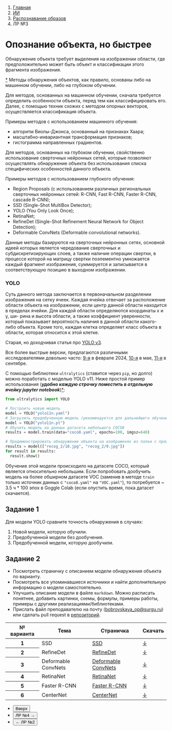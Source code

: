 <ol class="breadcrumb">
  <li class="breadcrumb-item"><a href="{{ site.baseurl }}">Главная</a></li>
  <li class="breadcrumb-item"><a href="{{ site.baseurl }}/artificial-intelligence/index.html">ИИ</a></li>
  <li class="breadcrumb-item"><a href="{{ site.baseurl }}/artificial-intelligence/pattern-recognition/index.html">Распознавание образов</a></li>
  <li class="breadcrumb-item active">ЛР №3</li>
</ol>

<nav>
  <ul></ul>
</nav>

# Опознание объекта, но быстрее

Обнаружение объекта требует выделения на изображении области, где предположительно может быть объект и классификации этого фрагмента изображения.

[*](https://libeldoc.bsuir.by/bitstream/123456789/43782/1/Verkhov_Metody.pdf)
Методы обнаружения объектов, как правило, основаны либо на машинном обучении, либо на глубоком обучении.

Для методов, основанных на машинном обучении, сначала требуется определить особенности объекта, перед тем как классифицировать его. Далее, с помощью техник схожих с методом опорных векторов, осуществляется классификация объекта.

Примеры методов с использованием машинного обучения:
* алгоритм Виолы-Джонса, основанный на признаках Хаара;
* масштабно-инвариантная трансформация признаков;
* гистограмма направленных градиентов.


Для методов, основанных на глубоком обучении, свойственно использование сверточных нейронных сетей, которые позволяют осуществлять обнаружение объекта без использования списка специфических особенностей данного объекта.

Примеры методов с использованием глубокого обучения:
* Region Proposals (с использованием различных региональных сверточных нейронных сетей: R-CNN, Fast R-CNN, Faster R-CNN, cascade R-CNN);
* SSD (Single-Shot MultiBox Detector);
* YOLO (You Only Look Once);
* RetinaNet;
* RefineDet (Single-Shot Refinement Neural Network for Object Detection);
* Deformable ConvNets (Deformable convolutional networks).

Данные методы базируются на сверточных нейронных сетях, основной идеей которых является чередование сверточных и субдискретизирующих слоев, а также наличие операции свертки, в процессе которой на матрицу свертки поэлементно умножается каждый фрагмент изображения, суммируется и записывается в соответствующую позицию в выходном изображении.




### YOLO

Суть данного метода заключается в первоначальном разделении изображения на сетку ячеек.
Каждая ячейка отвечает за расположение области объекта на изображении, если центр данной
области находится в пределах ячейки. Для каждой области определяются координаты x и y, ши-
рина и высота области, а также коэффициент уверенности, который показывает вероятность
наличия в данной области какого-либо объекта. Кроме того, каждая клетка определяет класс
объекта в области, которая относится к этой клетке.

Старая, но доходчивая статья про [YOLO v3](https://proglib.io/p/raspoznavanie-obektov-s-pomoshchyu-yolo-v3-na-tensorflow-2-0-2020-11-08).

Все более выстрые версии, предлагаются различными исследователями довольно часто: [9-я](https://viso.ai/computer-vision/yolov9/) в феврале 2024, [10-я](https://blog.roboflow.com/deploy-yolov10-model/) в мае, [11-я](https://www.ultralytics.com/ru/blog/ultralytics-yolo11-has-arrived-redefine-whats-possible-in-ai) в сентябре.

С помощью библиотеки `ultralytics` (ставится через `pip`, но долго) можно поработать с моделью YOLO v11.
Ниже простой пример использования (***удобно каждую строчку поместить в отдельную ячейку jupyter notebook***)[*](https://docs.ultralytics.com/quickstart/#use-ultralytics-with-python):

```python
from ultralytics import YOLO

# Построить новую модель
model = YOLO("yolo11n.yaml")
# Загрузить предобученную модель (рекомендуется для дальнейшего обучения)
model = YOLO("yolo11n.pt")
# Обучить модель на данных датасета небольшого COCO8
results = model.train(data="coco8.yaml", epochs=100, imgsz=640)

# Продемонстрировать обнаружение объекта на изображенях из папки с прошлой лабы
results = model(["recog_2/10.jpg", "recog_2/9.jpg"])
for result in results:
  result.show()
```

Обучение этой модели происходило на датасете COCO, который является относительно небольшим.
Если попробовать дообучить модель на более обширном датасете VOC (заменив в методе `train`  только источник данных с `"coco8.yaml"` на `"VOC.yaml"`), то потребуется ~ 3.5 ч * 100 эпох в Goggle Colab (если опустить время, пока датасет скачается).

## Задание 1

Для модели YOLO сравните точность обнаружения в случаях:
1. Новой модели, которую обучили.
1. Предобученной модели без дообучения.
1. Предобученной модели, которую дообучили.

## Задание 2

* Посмотреть страничку с описанием модели обнаружения объекта по варианту.
* Посмотреть все упоминавшиеся источники и найти дополнительную  информацию о модели самостоятельно.
* Улучшить описание модели в файле `markdown`. Можно расписать понятнее, добавить картинки, схемы, формулы, примеры работы, примеры с другими реализациями/библиотеками. 
* Прислать файл преподавателю на почту (bobrovskaya_op@surgu.ru) или сделать pull request в [репозиторий](https://github.com/Ol333/hate-arising-labs).


<div class="table-responsive">
<table class="table table-hover border-primary  table-bordered ">
  <thead>
    <tr class="table-dark">
      <th scope="col">№ варианта</th>
      <th scope="col">Тема</th>
      <th scope="col">Страничка</th>
      <th scope="col">Скачать</th>
    </tr>
  </thead>
  <tbody>
    <tr>
      <th scope="row">1</th>
      <td>SSD</td>
      <td><a href="{{ site.baseurl }}/artificial-intelligence/pattern-recognition/labs/lab3_data/SSD.html" target="_blank">SSD</a></td>
      <td><a href="{{ site.baseurl }}/artificial-intelligence/pattern-recognition/labs/lab3_data/SSD.md" download>↓</a></td>
    </tr>
    <tr>
      <th scope="row">2</th>
      <td>RefineDet</td>
      <td><a href="{{ site.baseurl }}/artificial-intelligence/pattern-recognition/labs/lab3_data/RefineDet.html" target="_blank">RefineDet</a></td>
      <td><a href="{{ site.baseurl }}/artificial-intelligence/pattern-recognition/labs/lab3_data/RefineDet.md" download>↓</a></td>
    </tr>
    <tr>
      <th scope="row">3</th>
      <td>Deformable ConvNets</td>
      <td><a href="{{ site.baseurl }}/artificial-intelligence/pattern-recognition/labs/lab3_data/DCN.html" target="_blank">Deformable ConvNets</a></td>
      <td><a href="{{ site.baseurl }}/artificial-intelligence/pattern-recognition/labs/lab3_data/DCN.md" download>↓</a></td>
    </tr>
    <tr>
      <th scope="row">4</th>
      <td>RetinaNet</td>
      <td><a href="{{ site.baseurl }}/artificial-intelligence/pattern-recognition/labs/lab3_data/RetinaNet.html" target="_blank">RetinaNet</a></td>
      <td><a href="{{ site.baseurl }}/artificial-intelligence/pattern-recognition/labs/lab3_data/RetinaNet.md" download>↓</a></td>
    </tr>
    <tr>
      <th scope="row">5</th>
      <td>Faster R-CNN</td>
      <td><a href="{{ site.baseurl }}/artificial-intelligence/pattern-recognition/labs/lab3_data/FasterRCNN.html" target="_blank">Faster R-CNN</a></td>
      <td><a href="{{ site.baseurl }}/artificial-intelligence/pattern-recognition/labs/lab3_data/FasterRCNN.md" download>↓</a></td>
    </tr>
    <tr>
      <th scope="row">6</th>
      <td>CenterNet</td>
      <td><a href="{{ site.baseurl }}/artificial-intelligence/pattern-recognition/labs/lab3_data/CenterNet.html" target="_blank">CenterNet</a></td>
      <td><a href="{{ site.baseurl }}/artificial-intelligence/pattern-recognition/labs/lab3_data/CenterNet.md" download>↓</a></td>
    </tr>
   </tbody>
</table>
</div>

<div class="row">
  <div class="col-lg-12">
    <ul class="list-unstyled">
      <li class="float-end">
        <button type="button" class="btn btn-outline-primary" onclick="window.location.href='#задание-1';">Вверх</button>
      </li>
      <li  class="float-end">
       <button type="button" class="btn btn-primary" onclick="window.location.href='{{ site.baseurl }}/artificial-intelligence/pattern-recognition/labs/lab4.html';">ЛР №4 →</button>
     </li>
      <li>
        <button type="button" class="btn btn-primary" onclick="window.location.href='{{ site.baseurl }}/artificial-intelligence/pattern-recognition/labs/lab2.html';">← ЛР №2</button>
      </li>
    </ul>
  </div>
</div>